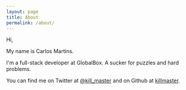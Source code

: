 ```yaml
---
layout: page
title: About
permalink: /about/
---
```


Hi,

My name is Carlos Martins.

I'm a full-stack developer at GlobalBox.
A sucker for puzzles and hard problems.

You can find me on Twitter at [@kill_master](https://twitter.com/kill_master) and on Github at [killmaster](https://github.com/killmaster).
